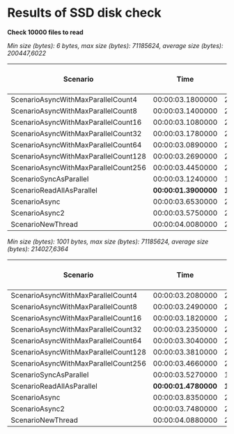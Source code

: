 # Results of SSD disk check

**Check 10000 files to read**

*Min size (bytes): 6 bytes, max size (bytes): 71185624, average size (bytes): 200447,6022*

| Scenario | Time | CPU usage (%) | Memory usage (Mb) | Was failed |
| -------- | -------- | -------- | -------- | -------- |
| ScenarioAsyncWithMaxParallelCount4 | 00:00:03.1800000 | 221,8768 | **6,27923** | False |
| ScenarioAsyncWithMaxParallelCount8 | 00:00:03.1400000 | 227,5311 | 9,340498 | False |
| ScenarioAsyncWithMaxParallelCount16 | 00:00:03.1080000 | 222,6875 | 12,60546 | False |
| ScenarioAsyncWithMaxParallelCount32 | 00:00:03.1780000 | 218,8443 | 12,3188 | False |
| ScenarioAsyncWithMaxParallelCount64 | 00:00:03.0890000 | 215,6534 | 14,62445 | False |
| ScenarioAsyncWithMaxParallelCount128 | 00:00:03.2690000 | 215,3714 | 12,46841 | False |
| ScenarioAsyncWithMaxParallelCount256 | 00:00:03.4450000 | 216,1703 | 12,23651 | False |
| ScenarioSyncAsParallel | 00:00:03.1240000 | 176,8006 | 7,585711 | False |
| ScenarioReadAllAsParallel | **00:00:01.3900000** | **136,8101** | 10,54994 | False |
| ScenarioAsync | 00:00:03.6530000 | 208,2858 | 53,61056 | False |
| ScenarioAsync2 | 00:00:03.5750000 | 212,6839 | 43,59129 | False |
| ScenarioNewThread | 00:00:04.0080000 | 256,4063 | 8,963113 | False |

*Min size (bytes): 1001 bytes, max size (bytes): 71185624, average size (bytes): 214027,6364*

| Scenario | Time | CPU usage (%) | Memory usage (Mb) | Was failed |
| -------- | -------- | -------- | -------- | -------- |
| ScenarioAsyncWithMaxParallelCount4 | 00:00:03.2080000 | 215,7142 | **6,333112** | False |
| ScenarioAsyncWithMaxParallelCount8 | 00:00:03.2490000 | 221,1309 | 8,159969 | False |
| ScenarioAsyncWithMaxParallelCount16 | 00:00:03.1820000 | 224,214 | 11,27139 | False |
| ScenarioAsyncWithMaxParallelCount32 | 00:00:03.2350000 | 217,8882 | 12,09145 | False |
| ScenarioAsyncWithMaxParallelCount64 | 00:00:03.3040000 | 217,4626 | 10,74947 | False |
| ScenarioAsyncWithMaxParallelCount128 | 00:00:03.3810000 | 219,6199 | 15,01676 | False |
| ScenarioAsyncWithMaxParallelCount256 | 00:00:03.4660000 | 216,2823 | 18,28049 | False |
| ScenarioSyncAsParallel | 00:00:03.5270000 | 159,4497 | 4,917924 | False |
| ScenarioReadAllAsParallel | **00:00:01.4780000** | **128,9311** | 7,296205 | False |
| ScenarioAsync | 00:00:03.8350000 | 203,5782 | 65,71413 | False |
| ScenarioAsync2 | 00:00:03.7480000 | 222,5106 | 50,48918 | False |
| ScenarioNewThread | 00:00:04.0880000 | 261,6721 | 9,38526 | False |
